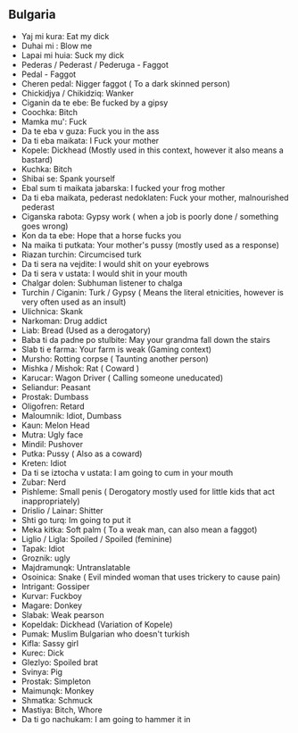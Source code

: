 ## Bulgaria
- Yaj mi kura: Eat my dick
- Duhai mi : Blow me
- Lapai mi huia: Suck my dick
- Pederas / Pederast / Pederuga - Faggot
- Pedal - Faggot
- Cheren pedal: Nigger faggot ( To a dark skinned person)
- Chickidjya / Chikidziq: Wanker
- Ciganin da te ebe: Be fucked by a gipsy
- Coochka: Bitch
- Mamka mu': Fuck
- Da te eba v guza: Fuck you in the ass
- Da ti eba maikata: I Fuck your mother	
- Kopele: Dickhead (Mostly used in this context, however it also means a bastard)
- Kuchka: Bitch
- Shibai se: Spank yourself
- Ebal sum ti maikata jabarska: I fucked your frog mother 
- Da ti eba maikata, pederast nedoklaten: Fuck your mother, malnourished pederast
- Ciganska rabota: Gypsy work ( when a job is poorly done / something goes wrong)
- Kon da ta ebe: Hope that a horse fucks you 
- Na maika ti putkata: Your mother's pussy (mostly used as a response)
- Riazan turchin: Circumcised turk 
- Da ti sera na vejdite: I would shit on your eyebrows
- Da ti sera v ustata: I would shit in your mouth
- Chalgar dolen: Subhuman listener to chalga
- Turchin / Ciganin: Turk / Gypsy ( Means the literal etnicities, however is very often used as an insult)
- Ulichnica: Skank
- Narkoman: Drug addict
- Liab: Bread (Used as a derogatory)
- Baba ti da padne po stulbite: May your grandma fall down the stairs
- Slab ti e farma: Your farm is weak (Gaming context)
- Mursho: Rotting corpse  ( Taunting another person)
- Mishka / Mishok: Rat ( Coward )
- Karucar: Wagon Driver ( Calling someone uneducated)
- Seliandur: Peasant
- Prostak: Dumbass
- Oligofren: Retard
- Maloumnik: Idiot, Dumbass
- Kaun: Melon Head
- Mutra: Ugly face
- Mindil: Pushover
- Putka: Pussy ( Also as a coward)
- Kreten: Idiot
- Da ti se iztocha v ustata: I am going to cum in your mouth
- Zubar: Nerd
- Pishleme: Small penis ( Derogatory mostly used for little kids that act inappropriately) 
- Drislio / Lainar: Shitter 
- Shti go turq: Im going to put it
- Meka kitka: Soft palm ( To a weak man, can also mean a faggot)
- Liglio / Ligla: Spoiled / Spoiled (feminine) 
- Tapak:  Idiot
- Groznik:  ugly
- Majdramunqk:  Untranslatable
- Osoinica:  Snake ( Evil minded woman that uses trickery to cause pain)
- Intrigant:  Gossiper
- Kurvar:  Fuckboy
- Magare:  Donkey
- Slabak:  Weak pearson
- Kopeldak: Dickhead (Variation of Kopele)
- Pumak: Muslim Bulgarian who doesn't turkish
- Kifla: Sassy girl
- Kurec: Dick
- Glezlyo: Spoiled brat 
- Svinya: Pig
- Prostak: Simpleton
- Maimunqk: Monkey
- Shmatka: Schmuck
- Mastiya: Bitch, Whore
- Da ti go nachukam: I am going to hammer it in

